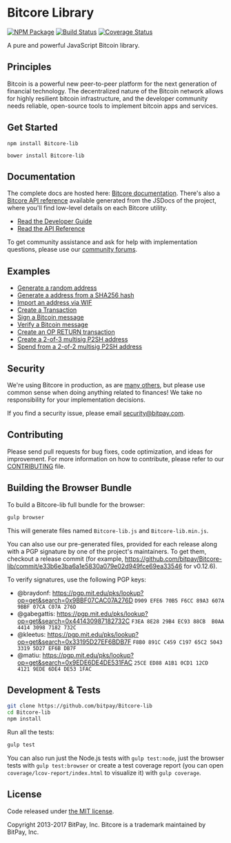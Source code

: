 Bitcore Library
=======

[![NPM Package](https://img.shields.io/npm/v/Bitcore-lib.svg?style=flat-square)](https://www.npmjs.org/package/Bitcore-lib)
[![Build Status](https://img.shields.io/travis/bitpay/Bitcore-lib.svg?branch=master&style=flat-square)](https://travis-ci.org/bitpay/Bitcore-lib)
[![Coverage Status](https://img.shields.io/coveralls/bitpay/Bitcore-lib.svg?style=flat-square)](https://coveralls.io/r/bitpay/Bitcore-lib)

A pure and powerful JavaScript Bitcoin library.

## Principles

Bitcoin is a powerful new peer-to-peer platform for the next generation of financial technology. The decentralized nature of the Bitcoin network allows for highly resilient bitcoin infrastructure, and the developer community needs reliable, open-source tools to implement bitcoin apps and services.

## Get Started

```
npm install Bitcore-lib
```

```
bower install Bitcore-lib
```

## Documentation

The complete docs are hosted here: [Bitcore documentation](http://Bitcore.io/guide/). There's also a [Bitcore API reference](http://Bitcore.io/api/) available generated from the JSDocs of the project, where you'll find low-level details on each Bitcore utility.

- [Read the Developer Guide](http://Bitcore.io/guide/)
- [Read the API Reference](http://Bitcore.io/api/)

To get community assistance and ask for help with implementation questions, please use our [community forums](https://forum.Bitcore.io/).

## Examples

* [Generate a random address](https://github.com/bitpay/Bitcore-lib/blob/master/docs/examples.md#generate-a-random-address)
* [Generate a address from a SHA256 hash](https://github.com/bitpay/Bitcore-lib/blob/master/docs/examples.md#generate-a-address-from-a-sha256-hash)
* [Import an address via WIF](https://github.com/bitpay/Bitcore-lib/blob/master/docs/examples.md#import-an-address-via-wif)
* [Create a Transaction](https://github.com/bitpay/Bitcore-lib/blob/master/docs/examples.md#create-a-transaction)
* [Sign a Bitcoin message](https://github.com/bitpay/Bitcore-lib/blob/master/docs/examples.md#sign-a-bitcoin-message)
* [Verify a Bitcoin message](https://github.com/bitpay/Bitcore-lib/blob/master/docs/examples.md#verify-a-bitcoin-message)
* [Create an OP RETURN transaction](https://github.com/bitpay/Bitcore-lib/blob/master/docs/examples.md#create-an-op-return-transaction)
* [Create a 2-of-3 multisig P2SH address](https://github.com/bitpay/Bitcore-lib/blob/master/docs/examples.md#create-a-2-of-3-multisig-p2sh-address)
* [Spend from a 2-of-2 multisig P2SH address](https://github.com/bitpay/Bitcore-lib/blob/master/docs/examples.md#spend-from-a-2-of-2-multisig-p2sh-address)


## Security

We're using Bitcore in production, as are [many others](http://Bitcore.io#projects), but please use common sense when doing anything related to finances! We take no responsibility for your implementation decisions.

If you find a security issue, please email security@bitpay.com.

## Contributing

Please send pull requests for bug fixes, code optimization, and ideas for improvement. For more information on how to contribute, please refer to our [CONTRIBUTING](https://github.com/bitpay/Bitcore-lib/blob/master/CONTRIBUTING.md) file.

## Building the Browser Bundle

To build a Bitcore-lib full bundle for the browser:

```sh
gulp browser
```

This will generate files named `Bitcore-lib.js` and `Bitcore-lib.min.js`.

You can also use our pre-generated files, provided for each release along with a PGP signature by one of the project's maintainers. To get them, checkout a release commit (for example, https://github.com/bitpay/Bitcore-lib/commit/e33b6e3ba6a1e5830a079e02d949fce69ea33546 for v0.12.6).

To verify signatures, use the following PGP keys:
- @braydonf: https://pgp.mit.edu/pks/lookup?op=get&search=0x9BBF07CAC07A276D `D909 EFE6 70B5 F6CC 89A3 607A 9BBF 07CA C07A 276D`
- @gabegattis: https://pgp.mit.edu/pks/lookup?op=get&search=0x441430987182732C `F3EA 8E28 29B4 EC93 88CB  B0AA 4414 3098 7182 732C`
- @kleetus: https://pgp.mit.edu/pks/lookup?op=get&search=0x33195D27EF6BDB7F `F8B0 891C C459 C197 65C2 5043 3319 5D27 EF6B DB7F`
- @matiu: https://pgp.mit.edu/pks/lookup?op=get&search=0x9EDE6DE4DE531FAC `25CE ED88 A1B1 0CD1 12CD  4121 9EDE 6DE4 DE53 1FAC`


## Development & Tests

```sh
git clone https://github.com/bitpay/Bitcore-lib
cd Bitcore-lib
npm install
```

Run all the tests:

```sh
gulp test
```

You can also run just the Node.js tests with `gulp test:node`, just the browser tests with `gulp test:browser`
or create a test coverage report (you can open `coverage/lcov-report/index.html` to visualize it) with `gulp coverage`.

## License

Code released under [the MIT license](https://github.com/bitpay/Bitcore-lib/blob/master/LICENSE).

Copyright 2013-2017 BitPay, Inc. Bitcore is a trademark maintained by BitPay, Inc.
